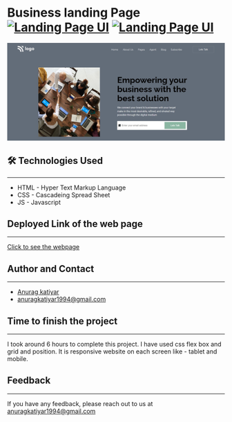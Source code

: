 # Business landing Page [![Landing Page UI](https://img.shields.io/badge/Template-Project-violet)](http://www.gnu.org/licenses/agpl-3.0) [![Landing Page UI](https://img.shields.io/badge/Technologies%20-HTML%2FCSS-brightgreen)](http://www.gnu.org/licenses/agpl-3.0)



![Website look](./assests/websitelook.jpg)


## 🛠 Technologies Used
---
  - HTML - Hyper Text Markup Language
  - CSS - Cascadeing Spread Sheet
  - JS - Javascript

## Deployed Link of the web page
---
[Click to see the webpage](https://ubiquitous-cassata-268d14.netlify.app/)

## Author and Contact
---
- [Anurag katiyar](https://github.com/anuragkatiyar1994)
- anuragkatiyar1994@gmail.com 
## Time to finish the project
---

I took around 6 hours to complete this project.
I have used css flex box and grid and position. 
It is responsive website on each screen like - tablet and mobile.

## Feedback
---

If you have any feedback, please reach out to us at anuragkatiyar1994@gmail.com